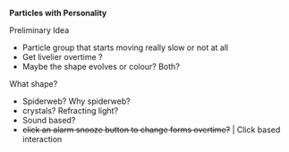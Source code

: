 **Particles with Personality**

Preliminary Idea
- Particle group that starts moving really slow or not at all
- Get livelier overtime ? 
- Maybe the shape evolves or colour? Both? 

What shape? 
- Spiderweb? Why spiderweb? 
- crystals? Refracting light? 
- Sound based? 
- ~~click an alarm snooze button to change forms overtime?~~ | Click based interaction 